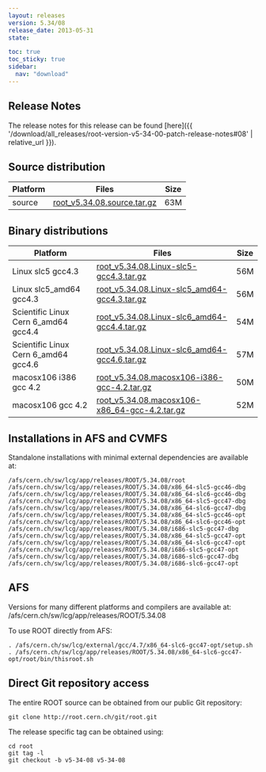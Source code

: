 ```yaml
---
layout: releases
version: 5.34/08
release_date: 2013-05-31
state:

toc: true
toc_sticky: true
sidebar:
  nav: "download"
---
```



## Release Notes

The release notes for this release can be found [here]({{ '/download/all_releases/root-version-v5-34-00-patch-release-notes#08' | relative_url }}).

## Source distribution

| Platform       | Files | Size |
|-----------|-------|-----|
| source | [root_v5.34.08.source.tar.gz](https://root.cern.ch/download/root_v5.34.08.source.tar.gz) |  63M |


## Binary distributions

| Platform       | Files | Size |
|-----------|-------|-----|
| Linux slc5 gcc4.3 | [root_v5.34.08.Linux-slc5-gcc4.3.tar.gz](https://root.cern.ch/download/root_v5.34.08.Linux-slc5-gcc4.3.tar.gz) |  56M |
| Linux slc5_amd64 gcc4.3 | [root_v5.34.08.Linux-slc5_amd64-gcc4.3.tar.gz](https://root.cern.ch/download/root_v5.34.08.Linux-slc5_amd64-gcc4.3.tar.gz) |  56M |
| Scientific Linux Cern 6_amd64 gcc4.4 | [root_v5.34.08.Linux-slc6_amd64-gcc4.4.tar.gz](https://root.cern.ch/download/root_v5.34.08.Linux-slc6_amd64-gcc4.4.tar.gz) |  54M |
| Scientific Linux Cern 6_amd64 gcc4.6 | [root_v5.34.08.Linux-slc6_amd64-gcc4.6.tar.gz](https://root.cern.ch/download/root_v5.34.08.Linux-slc6_amd64-gcc4.6.tar.gz) |  57M |
| macosx106 i386 gcc 4.2 | [root_v5.34.08.macosx106-i386-gcc-4.2.tar.gz](https://root.cern.ch/download/root_v5.34.08.macosx106-i386-gcc-4.2.tar.gz) |  50M |
| macosx106 gcc 4.2 | [root_v5.34.08.macosx106-x86_64-gcc-4.2.tar.gz](https://root.cern.ch/download/root_v5.34.08.macosx106-x86_64-gcc-4.2.tar.gz) |  52M |



## Installations in AFS and CVMFS
Standalone installations with minimal external dependencies are available at:
~~~
/afs/cern.ch/sw/lcg/app/releases/ROOT/5.34.08/root
/afs/cern.ch/sw/lcg/app/releases/ROOT/5.34.08/x86_64-slc5-gcc46-dbg
/afs/cern.ch/sw/lcg/app/releases/ROOT/5.34.08/x86_64-slc6-gcc46-dbg
/afs/cern.ch/sw/lcg/app/releases/ROOT/5.34.08/x86_64-slc5-gcc47-dbg
/afs/cern.ch/sw/lcg/app/releases/ROOT/5.34.08/x86_64-slc6-gcc47-dbg
/afs/cern.ch/sw/lcg/app/releases/ROOT/5.34.08/x86_64-slc5-gcc46-opt
/afs/cern.ch/sw/lcg/app/releases/ROOT/5.34.08/x86_64-slc6-gcc46-opt
/afs/cern.ch/sw/lcg/app/releases/ROOT/5.34.08/i686-slc5-gcc47-dbg
/afs/cern.ch/sw/lcg/app/releases/ROOT/5.34.08/x86_64-slc5-gcc47-opt
/afs/cern.ch/sw/lcg/app/releases/ROOT/5.34.08/x86_64-slc6-gcc47-opt
/afs/cern.ch/sw/lcg/app/releases/ROOT/5.34.08/i686-slc5-gcc47-opt
/afs/cern.ch/sw/lcg/app/releases/ROOT/5.34.08/i686-slc6-gcc47-dbg
/afs/cern.ch/sw/lcg/app/releases/ROOT/5.34.08/i686-slc6-gcc47-opt
~~~

## AFS
Versions for many different platforms and compilers are available at:
/afs/cern.ch/sw/lcg/app/releases/ROOT/5.34.08

To use ROOT directly from AFS:
~~~
. /afs/cern.ch/sw/lcg/external/gcc/4.7/x86_64-slc6-gcc47-opt/setup.sh
. /afs/cern.ch/sw/lcg/app/releases/ROOT/5.34.08/x86_64-slc6-gcc47-opt/root/bin/thisroot.sh
~~~

## Direct Git repository access
The entire ROOT source can be obtained from our public Git repository:

~~~
git clone http://root.cern.ch/git/root.git
~~~
The release specific tag can be obtained using:
~~~
cd root
git tag -l
git checkout -b v5-34-08 v5-34-08
~~~
